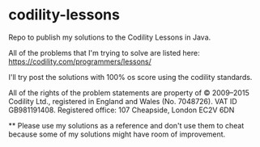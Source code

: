 # codility-lessons
Repo to publish my solutions to the Codility Lessons in Java.

All of the problems that I'm trying to solve are listed here:
https://codility.com/programmers/lessons/

I'll try post the solutions with 100% os score using the codility standards.

All of the rights of the problem statements are property of 
© 2009–2015 Codility Ltd., registered in England and Wales (No. 7048726). VAT ID GB981191408. 
Registered office: 107 Cheapside, London EC2V 6DN

** Please use my solutions as a reference and don't use them to cheat because some of my solutions might have room of improvement.
